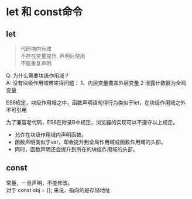 # let 和 const命令

## let 
> 代码块内有效  
> 不存在变量提升, 声明后使用  
> 不能重复声明

Q: 为什么需要块级作用域？  
A: 没有块级作用域带来得问题： 1、内层变量覆盖外层变量 2 泄露计数器为全局变量

ES6规定，块级作用域之中，函数声明语句得行为类似于let，在块级作用域之外不可引用

为了兼容老代码，ES6在附录B中规定，浏览器的实现可以不遵守以上规定。

* 允许在块级作用域内声明函数。
* 函数声明类似于var，即会提升到全局作用域或函数作用域的头部。
* 同时，函数声明还会提升到所在的块级作用域的头部。

## const

常量，一旦声明，不能修改。  
对于 const obj = {};  来说，指向的是存储地址